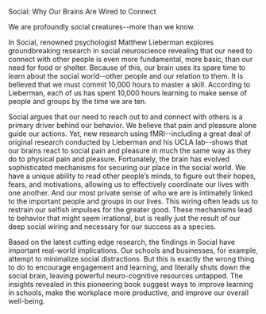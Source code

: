Social: Why Our Brains Are Wired to Connect

We are profoundly social creatures--more than we know. 

In Social, renowned psychologist Matthew Lieberman explores groundbreaking research in social neuroscience revealing that our need to connect with other people is even more fundamental, more basic, than our need for food or shelter.  Because of this, our brain uses its spare time to learn about the social world--other people and our relation to them. It is believed that we must commit 10,000 hours to master a skill.  According to Lieberman, each of us has spent 10,000 hours learning to make sense of people and groups by the time we are ten.
 
Social argues that our need to reach out to and connect with others is a primary driver behind our behavior.  We believe that pain and pleasure alone guide our actions.  Yet, new research using fMRI--including a great deal of original research conducted by Lieberman and his UCLA lab--shows that our brains react to social pain and pleasure in much the same way as they do to physical pain and pleasure.  Fortunately, the brain has evolved sophisticated mechanisms for securing our place in the social world.  We have a unique ability to read other people’s minds, to figure out their hopes, fears, and motivations, allowing us to effectively coordinate our lives with one another.  And our most private sense of who we are is intimately linked to the important people and groups in our lives.  This wiring often leads us to restrain our selfish impulses for the greater good.  These mechanisms lead to behavior that might seem irrational, but is really just the result of our deep social wiring and necessary for our success as a species.
 
Based on the latest cutting edge research, the findings in Social have important real-world implications.  Our schools and businesses, for example, attempt to minimalize social distractions.  But this is exactly the wrong thing to do to encourage engagement and learning, and literally shuts down the social brain, leaving powerful neuro-cognitive resources untapped.  The insights revealed in this pioneering book suggest ways to improve learning in schools, make the workplace more productive, and improve our overall well-being.
